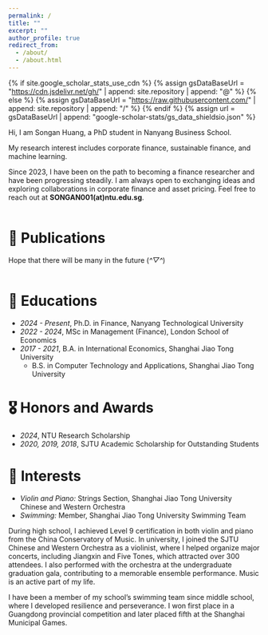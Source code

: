 ```yaml
---
permalink: /
title: ""
excerpt: ""
author_profile: true
redirect_from: 
  - /about/
  - /about.html
---
```


{% if site.google_scholar_stats_use_cdn %}
{% assign gsDataBaseUrl = "https://cdn.jsdelivr.net/gh/" | append: site.repository | append: "@" %}
{% else %}
{% assign gsDataBaseUrl = "https://raw.githubusercontent.com/" | append: site.repository | append: "/" %}
{% endif %}
{% assign url = gsDataBaseUrl | append: "google-scholar-stats/gs_data_shieldsio.json" %}

<span class='anchor' id='about-me'></span>

Hi, I am Songan Huang, a PhD student in Nanyang Business School.

My research interest includes corporate finance, sustainable finance, and machine learning.

Since 2023, I have been on the path to becoming a finance researcher and have been progressing steadily. I am always open to exchanging ideas and exploring collaborations in corporate finance and asset pricing. Feel free to reach out at **SONGAN001(at)ntu.edu.sg**.
<br>
<br>


# 📝 Publications 

Hope that there will be many in the future (*^▽^*)  <br><br>




# 📖 Educations
- *2024 - Present*, Ph.D. in Finance, Nanyang Technological University
- *2022 - 2024*, MSc in Management (Finance), London School of Economics
- *2017 - 2021*, B.A. in International Economics, Shanghai Jiao Tong University
  - B.S. in Computer Technology and Applications, Shanghai Jiao Tong University



# 🎖 Honors and Awards
- *2024*, NTU Research Scholarship
- *2020, 2019, 2018*, SJTU Academic Scholarship for Outstanding Students



# 💬 Interests
- *Violin and Piano:* Strings Section, Shanghai Jiao Tong University Chinese and Western Orchestra
- *Swimming:* Member, Shanghai Jiao Tong University Swimming Team

During high school, I achieved Level 9 certification in both violin and piano from the China Conservatory of Music. In university, I joined the SJTU Chinese and Western Orchestra as a violinist, where I helped organize major concerts, including Jiangxin and Five Tones, which attracted over 300 attendees. I also performed with the orchestra at the undergraduate graduation gala, contributing to a memorable ensemble performance. Music is an active part of my life.
<br>

I have been a member of my school’s swimming team since middle school, where I developed resilience and perseverance. I won first place in a Guangdong provincial competition and later placed fifth at the Shanghai Municipal Games.

